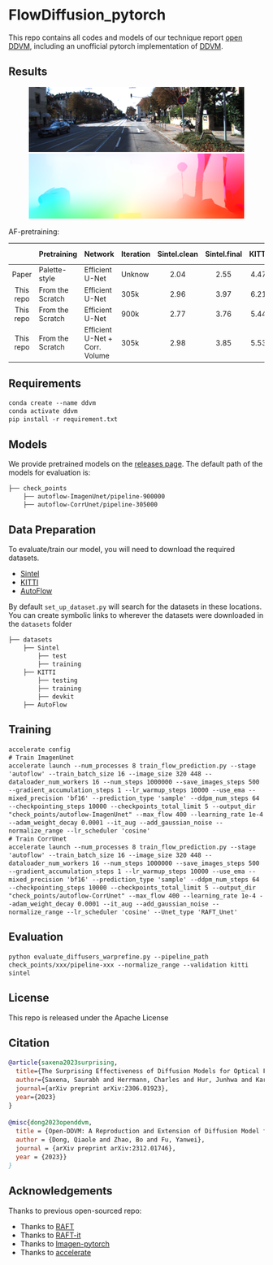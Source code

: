 # FlowDiffusion_pytorch
This repo contains all codes and models of our technique report [open DDVM](https://arxiv.org/abs/2312.01746), including an unofficial pytorch implementation of [DDVM](https://diffusion-vision.github.io/).

## Results

<figure class="half">
    <img src="misc/img1.png">
    <img src="misc/flow.png">
</figure>

AF-pretraining:

|                | Pretraining       | Network               | Iteration | Sintel.clean | Sintel.final | KITTI | KITTI Fl-all |
|:--------------:|-------------------|-----------------------|-----------|:------------:|:------------:|:-----:|:------------:|
|     Paper      | Palette-style     | Efficient U-Net                | Unknow    |     2.04     |     2.55     | 4.47  |    16.59%    |
|   This repo    | From the Scratch  | Efficient U-Net                | 305k      |     2.96     |     3.97     | 6.21  |    20.38%    |
|   This repo    | From the Scratch  | Efficient U-Net                | 900k      |     2.77     |     3.76     | 5.44  |    18.57%    |
|   This repo    | From the Scratch  | Efficient U-Net + Corr. Volume | 305k      |     2.98     |     3.85     | 5.53  |    19.04%    |


## Requirements
```shell
conda create --name ddvm
conda activate ddvm
pip install -r requirement.txt
```

## Models
We provide pretrained models on the [releases page](https://github.com/DQiaole/FlowDiffusion_pytorch/releases/tag/v1.0.0). The default path of the models for evaluation is:
```Shell
├── check_points
    ├── autoflow-ImagenUnet/pipeline-900000
    ├── autoflow-CorrUnet/pipeline-305000
```

## Data Preparation
To evaluate/train our model, you will need to download the required datasets. 
* [Sintel](http://sintel.is.tue.mpg.de/)
* [KITTI](http://www.cvlibs.net/datasets/kitti/eval_scene_flow.php?benchmark=flow)
* [AutoFlow](https://autoflow-google.github.io/)

By default `set_up_dataset.py` will search for the datasets in these locations. You can create symbolic links to wherever the datasets were downloaded in the `datasets` folder

```Shell
├── datasets
    ├── Sintel
        ├── test
        ├── training
    ├── KITTI
        ├── testing
        ├── training
        ├── devkit
    ├── AutoFlow
```

## Training
```shell
accelerate config
# Train ImagenUnet
accelerate launch --num_processes 8 train_flow_prediction.py --stage 'autoflow' --train_batch_size 16 --image_size 320 448 --dataloader_num_workers 16 --num_steps 1000000 --save_images_steps 500 --gradient_accumulation_steps 1 --lr_warmup_steps 10000 --use_ema --mixed_precision 'bf16' --prediction_type 'sample' --ddpm_num_steps 64 --checkpointing_steps 10000 --checkpoints_total_limit 5 --output_dir "check_points/autoflow-ImagenUnet" --max_flow 400 --learning_rate 1e-4 --adam_weight_decay 0.0001 --it_aug --add_gaussian_noise --normalize_range --lr_scheduler 'cosine'
# Train CorrUnet
accelerate launch --num_processes 8 train_flow_prediction.py --stage 'autoflow' --train_batch_size 16 --image_size 320 448 --dataloader_num_workers 16 --num_steps 1000000 --save_images_steps 500 --gradient_accumulation_steps 1 --lr_warmup_steps 10000 --use_ema --mixed_precision 'bf16' --prediction_type 'sample' --ddpm_num_steps 64 --checkpointing_steps 10000 --checkpoints_total_limit 5 --output_dir "check_points/autoflow-CorrUnet" --max_flow 400 --learning_rate 1e-4 --adam_weight_decay 0.0001 --it_aug --add_gaussian_noise --normalize_range --lr_scheduler 'cosine' --Unet_type 'RAFT_Unet'
```

## Evaluation
```shell
python evaluate_diffusers_warprefine.py --pipeline_path check_points/xxx/pipeline-xxx --normalize_range --validation kitti sintel
```

## License
This repo is released under the Apache License

## Citation
```bibtex
@article{saxena2023surprising,
  title={The Surprising Effectiveness of Diffusion Models for Optical Flow and Monocular Depth Estimation},
  author={Saxena, Saurabh and Herrmann, Charles and Hur, Junhwa and Kar, Abhishek and Norouzi, Mohammad and Sun, Deqing and Fleet, David J},
  journal={arXiv preprint arXiv:2306.01923},
  year={2023}
}

@misc{dong2023openddvm,
  title = {Open-DDVM: A Reproduction and Extension of Diffusion Model for Optical Flow Estimation},
  author = {Dong, Qiaole and Zhao, Bo and Fu, Yanwei},
  journal = {arXiv preprint arXiv:2312.01746},
  year = {2023}}
}
```

## Acknowledgements
Thanks to previous open-sourced repo:
- Thanks to [RAFT](https://github.com/princeton-vl/RAFT)
- Thanks to [RAFT-it](https://github.com/google-research/opticalflow-autoflow)
- Thanks to [Imagen-pytorch](https://github.com/lucidrains/imagen-pytorch)
- Thanks to [accelerate](https://github.com/huggingface/accelerate)
